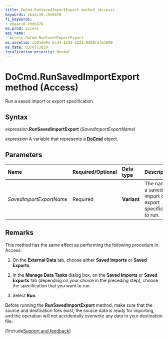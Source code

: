 ```yaml
---
title: DoCmd.RunSavedImportExport method (Access)
keywords: vbaac10.chm5878
f1_keywords:
- vbaac10.chm5878
ms.prod: access
api_name:
- Access.DoCmd.RunSavedImportExport
ms.assetid: cb0ade9a-5cd4-1225-5231-8266fdfb3690
ms.date: 03/07/2019
localization_priority: Normal
---
```



# DoCmd.RunSavedImportExport method (Access)

Run a saved import or export specification.


## Syntax

_expression_.**RunSavedImportExport** (_SavedImportExportName_)

_expression_ A variable that represents a **[DoCmd](Access.DoCmd.md)** object.


## Parameters

|Name|Required/Optional|Data type|Description|
|:-----|:-----|:-----|:-----|
| _SavedImportExportName_|Required|**Variant**| The name of a saved import or export specification to run.|

## Remarks

This method has the same effect as performing the following procedure in Access:

1. On the **External Data** tab, choose either **Saved Imports** or **Saved Exports**.
    
2. In the **Manage Data Tasks** dialog box, on the **Saved Imports** or **Saved Exports** tab (depending on your choice in the preceding step), choose the specification that you want to run.
    
3. Select **Run**. 
    
Before running the **RunSavedImportExport** method, make sure that the source and destination files exist, the source data is ready for importing, and the operation will not accidentally overwrite any data in your destination file.



[!include[Support and feedback](~/includes/feedback-boilerplate.md)]
